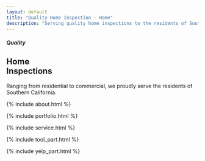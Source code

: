 ```yaml
---
layout: default
title: "Quality Home Inspection - Home"
description: "Serving quality home inspections to the residents of Southern California."
---
```


<div>
   <!--::banner part start::-->
   <section class="banner_part">
      <div class="container">
         <div class="row">
            <div class="col-lg-5 offset-lg-1 col-sm-8 offset-sm-2">
               <div class="banner_text aling-items-center">
                  <div class="banner_text_iner">
                     <h5>Quality</h5>
                     <h2>Home <br>
                        Inspections</h2>
                     <p>Ranging from residential to commercial, we proudly serve the residents of Southern California. </p>
                  </div>
               </div>
            </div>
         </div>
      </div>
   </section>
   <!--::banner part end::-->

   {% include about.html %}

   {% include portfolio.html %}

   {% include service.html %}
   
   {% include tool_part.html %}

   {% include yelp_part.html %}
</div>